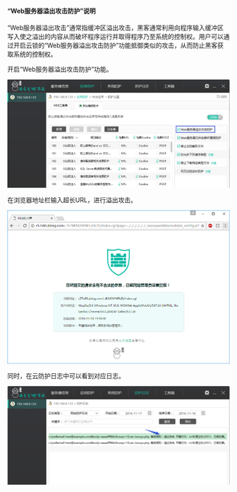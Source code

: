 ####                                                                                                                                                                                                                                                                                                                                                                                                                                                                                                                                                                                                                                                                   “Web服务器溢出攻击防护”说明 
“Web服务器溢出攻击”通常指缓冲区溢出攻击，黑客通常利用向程序输入缓冲区写入使之溢出的内容从而破坏程序运行并取得程序乃至系统的控制权。用户可以通过开启云锁的“Web服务器溢出攻击防护”功能抵御类似的攻击，从而防止黑客获取系统的控制权。

开启“Web服务器溢出攻击防护”功能。

![](/assets/f070201.png)

在浏览器地址栏输入超长URL，进行溢出攻击。

![](/assets/f070202.png)

同时，在云防护日志中可以看到对应日志。

![](/assets/f070203.png)